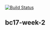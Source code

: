 [![Build Status](https://travis-ci.org/Kachulio1/bc17-week-2.svg?branch=dev)](https://travis-ci.org/Kachulio1/bc17-week-2)

## bc17-week-2
